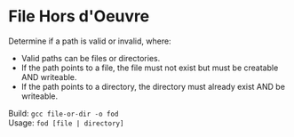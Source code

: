 <h1>File Hors d'Oeuvre</h1>

Determine if a path is valid or invalid, where: 
 - Valid paths can be files or directories.
 - If the path points to a file, the file must not exist but must be creatable AND writeable.
 - If the path points to a directory, the directory must already exist AND be writeable.

Build: `gcc file-or-dir -o fod`
<br />
Usage: `fod [file | directory]`
